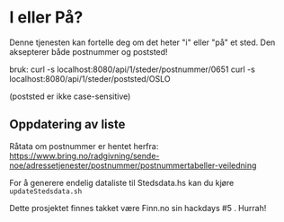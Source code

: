# I eller På?

Denne tjenesten kan fortelle deg om det heter "i" eller "på" et sted.
Den aksepterer både postnummer og poststed!

bruk:
curl -s localhost:8080/api/1/steder/postnummer/0651
curl -s localhost:8080/api/1/steder/poststed/OSLO

(poststed er ikke case-sensitive)

## Oppdatering av liste
Råtata om postnummer er hentet herfra: https://www.bring.no/radgivning/sende-noe/adressetjenester/postnummer/postnummertabeller-veiledning

For å generere endelig dataliste til Stedsdata.hs kan du kjøre `updateStedsdata.sh`

Dette prosjektet finnes takket være Finn.no sin hackdays #5 . Hurrah!
